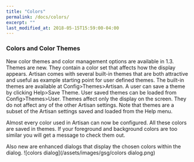 ```yaml
---
title: "Colors"
permalink: /docs/colors/
excerpt: ""
last_modified_at: 2018-05-15T15:59:00-04:00
---
```


### Colors and Color Themes

New color themes and color management options are available in 1.3.  Themes are new.  They contain a color set that affects how the display appears.  Artisan comes with several built-in themes that are both attractive and useful as example starting point for user defined themes.  The built-in themes are available at Config>Themes>Artisan.  A user can save a theme by clicking Help>Save Theme. User saved themes can be loaded from Config>Themes>User.  Themes affect only the display on the screen.  They do not affect any of the other Artisan settings.  Note that themes are a subset of the Artisan settings saved and loaded from the Help menu.

Almost every color used in Artisan can now be configured.  All these colors are saved in themes.  If your foreground and background colors are too similar you will get a message to check them out.  

Also new are enhanced dialogs that display the chosen colors within the dialog.
![colors dialog](/assets/images/gsg/colors dialog.png)
